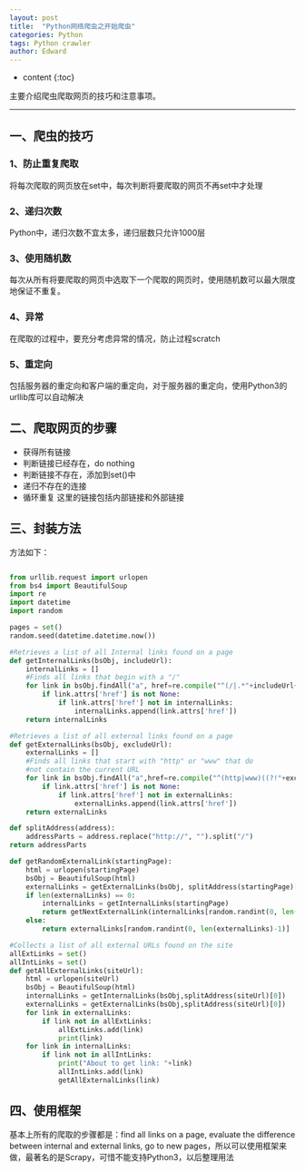 ```yaml
---
layout: post
title:  "Python网络爬虫之开始爬虫"
categories: Python
tags: Python crawler
author: Edward
---
```


* content
{:toc}

主要介绍爬虫爬取网页的技巧和注意事项。

--------------------

## 一、爬虫的技巧

### 1、防止重复爬取

将每次爬取的网页放在set中，每次判断将要爬取的网页不再set中才处理

### 2、递归次数

Python中，递归次数不宜太多，递归层数只允许1000层

### 3、使用随机数

每次从所有将要爬取的网页中选取下一个爬取的网页时，使用随机数可以最大限度地保证不重复。

### 4、异常

在爬取的过程中，要充分考虑异常的情况，防止过程scratch

### 5、重定向

包括服务器的重定向和客户端的重定向，对于服务器的重定向，使用Python3的urllib库可以自动解决

## 二、爬取网页的步骤

- 获得所有链接 
- 判断链接已经存在，do nothing
- 判断链接不存在，添加到set()中
- 递归不存在的连接
- 循环重复
这里的链接包括内部链接和外部链接

## 三、封装方法

方法如下：

```python

from urllib.request import urlopen
from bs4 import BeautifulSoup
import re
import datetime
import random

pages = set()
random.seed(datetime.datetime.now())

#Retrieves a list of all Internal links found on a page
def getInternalLinks(bsObj, includeUrl):
    internalLinks = []
    #Finds all links that begin with a "/"
    for link in bsObj.findAll("a", href=re.compile("^(/|.*"+includeUrl+")")):
        if link.attrs['href'] is not None:
            if link.attrs['href'] not in internalLinks:
                internalLinks.append(link.attrs['href'])
    return internalLinks

#Retrieves a list of all external links found on a page
def getExternalLinks(bsObj, excludeUrl):
    externalLinks = []
    #Finds all links that start with "http" or "www" that do
    #not contain the current URL
    for link in bsObj.findAll("a",href=re.compile("^(http|www)((?!"+excludeUrl+").)*$")):
        if link.attrs['href'] is not None:
            if link.attrs['href'] not in externalLinks:
                externalLinks.append(link.attrs['href'])
    return externalLinks

def splitAddress(address):
    addressParts = address.replace("http://", "").split("/")
return addressParts

def getRandomExternalLink(startingPage):
    html = urlopen(startingPage)
    bsObj = BeautifulSoup(html)
    externalLinks = getExternalLinks(bsObj, splitAddress(startingPage)[0])
    if len(externalLinks) == 0:
        internalLinks = getInternalLinks(startingPage)
        return getNextExternalLink(internalLinks[random.randint(0, len(internalLinks)-1)])
    else:
        return externalLinks[random.randint(0, len(externalLinks)-1)]

#Collects a list of all external URLs found on the site
allExtLinks = set()
allIntLinks = set()
def getAllExternalLinks(siteUrl):
    html = urlopen(siteUrl)
    bsObj = BeautifulSoup(html)
    internalLinks = getInternalLinks(bsObj,splitAddress(siteUrl)[0])
    externalLinks = getExternalLinks(bsObj,splitAddress(siteUrl)[0])
    for link in externalLinks:
        if link not in allExtLinks:
            allExtLinks.add(link)
            print(link)
    for link in internalLinks:
        if link not in allIntLinks:
            print("About to get link: "+link)
            allIntLinks.add(link)
            getAllExternalLinks(link)


```

## 四、使用框架

基本上所有的爬取的步骤都是：find all links on a page, evaluate the difference between
internal and external links, go to new pages，所以可以使用框架来做，最著名的是Scrapy，可惜不能支持Python3，以后整理用法

